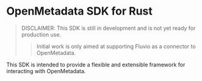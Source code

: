 # OpenMetadata SDK for Rust

> DISCLAIMER: This SDK is still in development and is not yet ready for production use.
>> Initial work is only aimed at supporting Fluvio as a connector to OpenMetadata.

This SDK is intended to provide a flexible and extensible framework for interacting with OpenMetadata.
